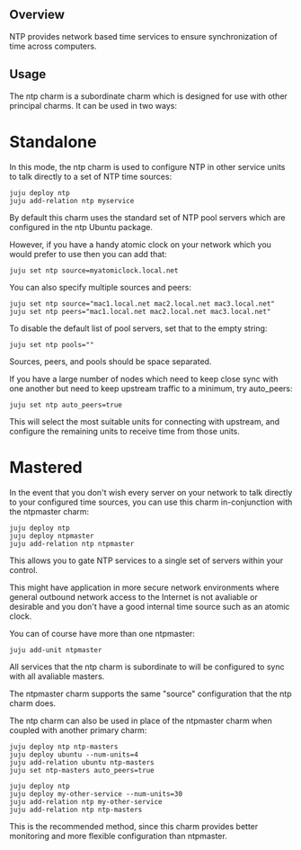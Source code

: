 Overview
--------

NTP provides network based time services to ensure synchronization of time
across computers.

Usage
-----

The ntp charm is a subordinate charm which is designed for use with other
principal charms.  It can be used in two ways:

Standalone
==========

In this mode, the ntp charm is used to configure NTP in other service units to
talk directly to a set of NTP time sources:

    juju deploy ntp
    juju add-relation ntp myservice

By default this charm uses the standard set of NTP pool servers which are
configured in the ntp Ubuntu package.

However, if you have a handy atomic clock on your network which you would prefer
to use then you can add that:

    juju set ntp source=myatomiclock.local.net

You can also specify multiple sources and peers:

    juju set ntp source="mac1.local.net mac2.local.net mac3.local.net"
    juju set ntp peers="mac1.local.net mac2.local.net mac3.local.net"

To disable the default list of pool servers, set that to the empty string:

    juju set ntp pools=""

Sources, peers, and pools should be space separated.

If you have a large number of nodes which need to keep close sync with one
another but need to keep upstream traffic to a minimum, try auto_peers:

    juju set ntp auto_peers=true

This will select the most suitable units for connecting with upstream, and
configure the remaining units to receive time from those units.

Mastered
========

In the event that you don't wish every server on your network to talk directly to
your configured time sources, you can use this charm in-conjunction with the ntpmaster
charm:

    juju deploy ntp
    juju deploy ntpmaster
    juju add-relation ntp ntpmaster

This allows you to gate NTP services to a single set of servers within your control.

This might have application in more secure network environments where general
outbound network access to the Internet is not avaliable or desirable and you don't
have a good internal time source such as an atomic clock.

You can of course have more than one ntpmaster:

    juju add-unit ntpmaster

All services that the ntp charm is subordinate to will be configured to sync with
all avaliable masters.

The ntpmaster charm supports the same "source" configuration that the ntp charm does.

The ntp charm can also be used in place of the ntpmaster charm when coupled with
another primary charm:

    juju deploy ntp ntp-masters
    juju deploy ubuntu --num-units=4
    juju add-relation ubuntu ntp-masters
    juju set ntp-masters auto_peers=true

    juju deploy ntp
    juju deploy my-other-service --num-units=30
    juju add-relation ntp my-other-service
    juju add-relation ntp ntp-masters

This is the recommended method, since this charm provides better monitoring and
more flexible configuration than ntpmaster.
